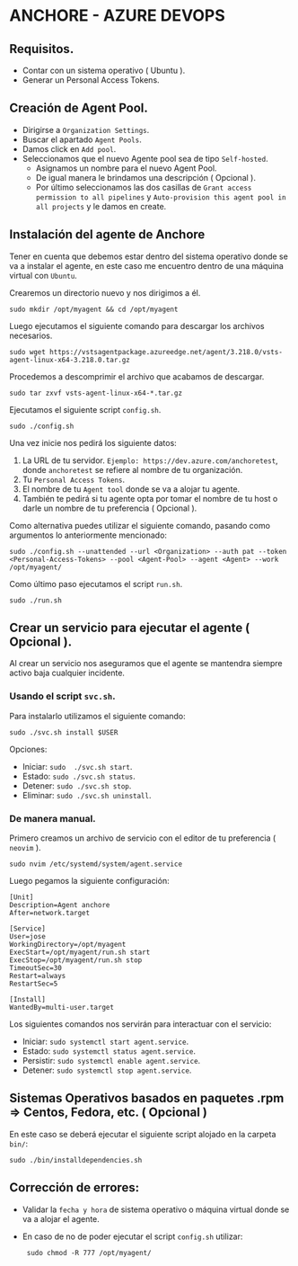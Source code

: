 # ANCHORE - AZURE DEVOPS

## Requisitos.

 - Contar con un sistema operativo ( Ubuntu ).
 - Generar un Personal Access Tokens.

## Creación de Agent Pool.

 -  Dirigirse a `Organization Settings`.
 -  Buscar el apartado `Agent Pools`.
 -  Damos click en `Add pool`.
 -  Seleccionamos que el nuevo Agente pool sea de tipo `Self-hosted`.
    - Asignamos un nombre para el nuevo Agent Pool.
    - De igual manera le brindamos una descripción ( Opcional ).
    - Por último seleccionamos las dos casillas de `Grant access permission to all pipelines` y `Auto-provision this agent pool in all projects` y le damos en create.

## Instalación del agente de Anchore

 Tener en cuenta que debemos estar dentro del sistema operativo donde se va a instalar el agente, en este caso me encuentro dentro de una máquina virtual con `Ubuntu`.

 Crearemos un directorio nuevo y nos dirigimos a él.
 
    sudo mkdir /opt/myagent && cd /opt/myagent

 Luego ejecutamos el siguiente comando para descargar los archivos necesarios.
 
    sudo wget https://vstsagentpackage.azureedge.net/agent/3.218.0/vsts-agent-linux-x64-3.218.0.tar.gz

 Procedemos a descomprimir el archivo que acabamos de descargar.

    sudo tar zxvf vsts-agent-linux-x64-*.tar.gz

 Ejecutamos el siguiente script `config.sh`.
 
    sudo ./config.sh

 Una vez inicie nos pedirá los siguiente datos:

 1. La URL de tu servidor. `Ejemplo: https://dev.azure.com/anchoretest`, donde `anchoretest` se refiere al nombre de tu organización. 
 2. Tu `Personal Access Tokens`.
 3. El nombre de tu `Agent tool` donde se va a alojar tu agente.
 4. También te pedirá si tu agente opta por tomar el nombre de tu host o darle un nombre de tu preferencia ( Opcional ).

Como alternativa puedes utilizar el siguiente comando, pasando como argumentos lo anteriormente mencionado:

    sudo ./config.sh --unattended --url <Organization> --auth pat --token <Personal-Access-Tokens> --pool <Agent-Pool> --agent <Agent> --work /opt/myagent/

Como último paso ejecutamos el script `run.sh`.

    sudo ./run.sh

## Crear un servicio para ejecutar el agente ( Opcional ).

Al crear un servicio nos aseguramos que el agente se mantendra siempre activo baja cualquier incidente.

### Usando el script `svc.sh`.

 Para instalarlo utilizamos el siguiente comando:

    sudo ./svc.sh install $USER

Opciones:

 - Iniciar: `sudo  ./svc.sh start`.
 - Estado: `sudo ./svc.sh status`.
 - Detener: `sudo ./svc.sh stop`.
 - Eliminar: `sudo ./svc.sh uninstall`.

### De manera manual.

Primero creamos un archivo de servicio con el editor de tu preferencia ( `neovim` ).

    sudo nvim /etc/systemd/system/agent.service

Luego pegamos la siguiente configuración:

```
[Unit]
Description=Agent anchore
After=network.target

[Service]
User=jose
WorkingDirectory=/opt/myagent
ExecStart=/opt/myagent/run.sh start
ExecStop=/opt/myagent/run.sh stop
TimeoutSec=30
Restart=always
RestartSec=5

[Install]
WantedBy=multi-user.target
```

Los siguientes comandos nos servirán para interactuar con el servicio:

 - Iniciar: `sudo systemctl start agent.service`.
 - Estado: `sudo systemctl status agent.service`.
 - Persistir: `sudo systemctl enable agent.service`.
 - Detener: `sudo systemctl stop agent.service`.

## Sistemas Operativos basados en paquetes .rpm => Centos, Fedora, etc. ( Opcional )

En este caso se deberá ejecutar el siguiente script alojado en la carpeta `bin/`:

    sudo ./bin/installdependencies.sh

## Corrección de errores:

 - Validar la `fecha y hora` de sistema operativo o máquina virtual donde se va a alojar el agente.
 - En caso de no de poder ejecutar el script `config.sh` utilizar:
 
        sudo chmod -R 777 /opt/myagent/


